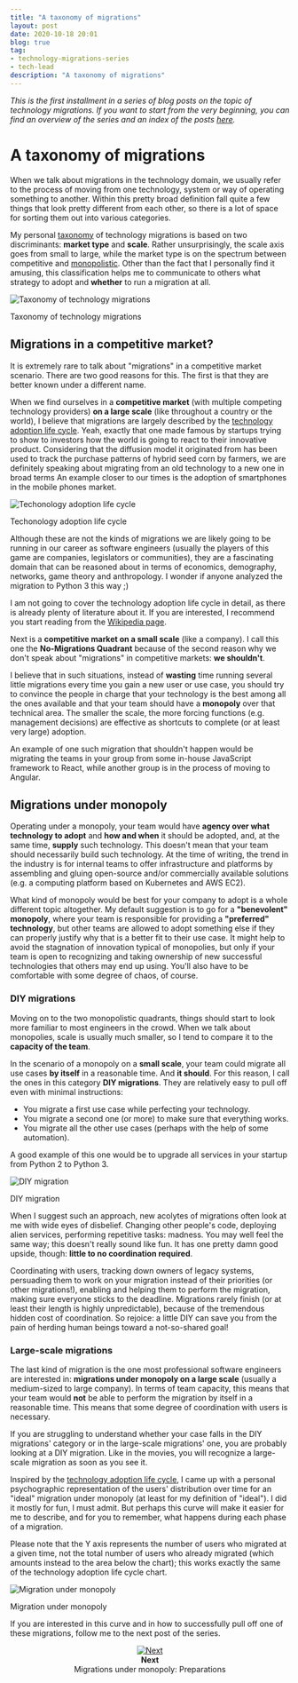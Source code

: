 ```yaml
---
title: "A taxonomy of migrations"
layout: post
date: 2020-10-18 20:01
blog: true
tag:
- technology-migrations-series
- tech-lead
description: "A taxonomy of migrations"
---
```


_This is the first installment in a series of blog posts on the topic of technology migrations. If you want to start from the very beginning, you can find an overview of the series and an index of the posts [here](http://poros.github.io/technology-migrations-series/)._

# A taxonomy of migrations

When we talk about migrations in the technology domain, we usually refer to the process of moving from one technology, system or way of operating something to another. Within this pretty broad definition fall quite a few things that look pretty different from each other, so there is a lot of space for sorting them out into various categories.

My personal [taxonomy](https://en.wikipedia.org/wiki/Taxonomy) of technology migrations is based on two discriminants: **market type** and **scale**. Rather unsurprisingly, the scale axis goes from small to large, while the market type is on the spectrum between competitive and [monopolistic](https://en.wikipedia.org/wiki/Monopoly). Other than the fact that I personally find it amusing, this classification helps me to communicate to others what strategy to adopt and **whether** to run a migration at all.

![Taxonomy of technology migrations](/assets/images/taxonomy.png)
<figcaption class="caption">Taxonomy of technology migrations</figcaption>

## Migrations in a competitive market?

It is extremely rare to talk about "migrations" in a competitive market scenario. There are two good reasons for this. The first is that they are better known under a different name.

When we find ourselves in a **competitive market** (with multiple competing technology providers) **on a large scale** (like throughout a country or the world), I believe that migrations are largely described by the [technology adoption life cycle](https://en.wikipedia.org/wiki/Technology_adoption_life_cycle). Yeah, exactly that one made famous by startups trying to show to investors how the world is going to react to their innovative product. Considering that the diffusion model it originated from has been used to track the purchase patterns of hybrid seed corn by farmers, we are definitely speaking about migrating from an old technology to a new one in broad terms An example closer to our times is the adoption of smartphones in the mobile phones market.

![Techonology adoption life cycle](/assets/images/technology_adoption_life_cycle.png)
<figcaption class="caption">Techonology adoption life cycle</figcaption>

Although these are not the kinds of migrations we are likely going to be running in our career as software engineers (usually the players of this game are companies, legislators or communities), they are a fascinating domain that can be reasoned about in terms of economics, demography, networks, game theory and anthropology. I wonder if anyone analyzed the migration to Python 3 this way ;)

I am not going to cover the technology adoption life cycle in detail, as there is already plenty of literature about it. If you are interested, I recommend you start reading from the [Wikipedia page](https://en.wikipedia.org/wiki/Technology_adoption_life_cycle).

Next is a **competitive market on a small scale** (like a company). I call this one the **No-Migrations Quadrant** because of the second reason why we don't speak about "migrations" in competitive markets: **we shouldn't**.

I believe that in such situations, instead of **wasting** time running several little migrations every time you gain a new user or use case, you should try to convince the people in charge that your technology is the best among all the ones available and that your team should have a **monopoly** over that technical area. The smaller the scale, the more forcing functions (e.g. management decisions) are effective as shortcuts to complete (or at least very large) adoption.

An example of one such migration that shouldn't happen would be migrating the teams in your group from some in-house JavaScript framework to React, while another group is in the process of moving to Angular.

## Migrations under monopoly

Operating under a monopoly, your team would have **agency over what technology to adopt** and **how and when** it should be adopted, and, at the same time, **supply** such technology. This doesn't mean that your team should necessarily build such technology. At the time of writing, the trend in the industry is for internal teams to offer infrastructure and platforms by assembling and gluing open-source and/or commercially available solutions (e.g. a computing platform based on Kubernetes and AWS EC2).

What kind of monopoly would be best for your company to adopt is a whole different topic altogether. My default suggestion is to go for a **"benevolent" monopoly**, where your team is responsible for providing a **"preferred" technology**, but other teams are allowed to adopt something else if they can properly justify why that is a better fit to their use case. It might help to avoid the stagnation of innovation typical of monopolies, but only if your team is open to recognizing and taking ownership of new successful technologies that others may end up using. You'll also have to be comfortable with some degree of chaos, of course.

### DIY migrations

Moving on to the two monopolistic quadrants, things should start to look more familiar to most engineers in the crowd. When we talk about monopolies, scale is usually much smaller, so I tend to compare it to the **capacity of the team**.

In the scenario of a monopoly on a **small scale**, your team could migrate all use cases **by itself** in a reasonable time. And **it should**. For this reason, I call the ones in this category **DIY migrations**. They are relatively easy to pull off even with minimal instructions:

* You migrate a first use case while perfecting your technology.
* You migrate a second one (or more) to make sure that everything works.
* You migrate all the other use cases (perhaps with the help of some automation).

A good example of this one would be to upgrade all services in your startup from Python 2 to Python 3.

![DIY migration](/assets/images/DIY_migrations.png)
<figcaption class="caption">DIY migration</figcaption>

When I suggest such an approach, new acolytes of migrations often look at me with wide eyes of disbelief. Changing other people's code, deploying alien services, performing repetitive tasks: madness. You may well feel the same way; this doesn't really sound like fun. It has one pretty damn good upside, though: **little to no coordination required**.

Coordinating with users, tracking down owners of legacy systems, persuading them to work on your migration instead of their priorities (or other migrations!), enabling and helping them to perform the migration, making sure everyone sticks to the deadline. Migrations rarely finish (or at least their length is highly unpredictable), because of the tremendous hidden cost of coordination. So rejoice: a little DIY can save you from the pain of herding human beings toward a not-so-shared goal!

### Large-scale migrations

The last kind of migration is the one most professional software engineers are interested in: **migrations under monopoly on a large scale** (usually a medium-sized to large company). In terms of team capacity, this means that your team would **not** be able to perform the migration by itself in a reasonable time. This means that some degree of coordination with users is necessary.

If you are struggling to understand whether your case falls in the DIY migrations' category or in the large-scale migrations' one, you are probably looking at a DIY migration. Like in the movies, you will recognize a large-scale migration as soon as you see it.

Inspired by the [technology adoption life cycle](https://en.wikipedia.org/wiki/Technology_adoption_life_cycle), I came up with a personal psychographic representation of the users' distribution over time for an "ideal" migration under monopoly (at least for my definition of "ideal"). I did it mostly for fun, I must admit. But perhaps this curve will make it easier for me to describe, and for you to remember, what happens during each phase of a migration.

Please note that the Y axis represents the number of users who migrated at a given time, not the total number of users who already migrated (which amounts instead to the area below the chart); this works exactly the same of the technology adoption life cycle chart.

![Migration under monopoly](/assets/images/migrations_under_monopoly.png)
<figcaption class="caption">Migration under monopoly</figcaption>

If you are interested in this curve and in how to successfully pull off one of these migrations, follow me to the next post of the series.

<div align="center">
<a href="http://poros.github.io/mum-preparations/">
<img src="/assets/images/next.png" alt="Next">
</a>
<b><figcaption class="caption">Next</figcaption></b>
<figcaption class="caption">Migrations under monopoly: Preparations</figcaption>
</div>
